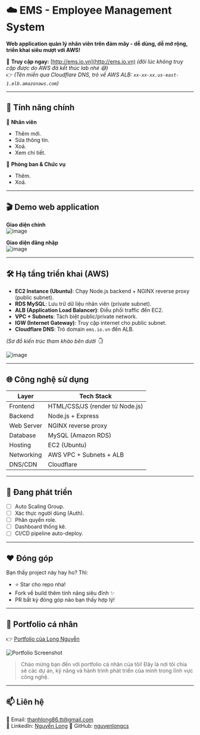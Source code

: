 # ☁️ EMS - Employee Management System

**Web application quản lý nhân viên trên đám mây - dễ dùng, dễ mở rộng, triển khai siêu mượt với AWS!**

🔗 **Truy cập ngay:** [http://ems.io.vn](http://ems.io.vn) *(đôi lúc không truy cập được do AWS đã kết thúc lab nhé 😅)*  
👉 *(Tên miền qua Cloudflare DNS, trỏ về AWS ALB: `xx-xx-xx.us-east-1.elb.amazonaws.com`)*

---

## 🚀 Tính năng chính

👤 **Nhân viên**
- Thêm mới.
- Sửa thông tin.
- Xoá.
- Xem chi tiết.

🏢 **Phòng ban & Chức vụ**
- Thêm.
- Xoá.

---

## 🎬 Demo web application

**Giao diện chính**  
![image](https://github.com/user-attachments/assets/d233d605-285e-4a47-a5c1-01d9395e5a78)

**Giao diện đăng nhập**  
![image](https://github.com/user-attachments/assets/3d8f21da-cea2-4fa7-b89a-e002e740c826)

---

## 🛠️ Hạ tầng triển khai (AWS)

- **EC2 Instance (Ubuntu)**: Chạy Node.js backend + NGINX reverse proxy (public subnet).
- **RDS MySQL**: Lưu trữ dữ liệu nhân viên (private subnet).
- **ALB (Application Load Balancer)**: Điều phối traffic đến EC2.
- **VPC + Subnets**: Tách biệt public/private network.
- **IGW (Internet Gateway)**: Truy cập internet cho public subnet.
- **Cloudflare DNS**: Trỏ domain `ems.io.vn` đến ALB.

*(Sơ đồ kiến trúc tham khảo bên dưới 👇)*

![image](https://github.com/user-attachments/assets/a222ecde-f9d2-4395-b811-31355c332f23)

---

## 🌐 Công nghệ sử dụng

| Layer         | Tech Stack               |
|---------------|--------------------------|
| Frontend      | HTML/CSS/JS (render từ Node.js) |
| Backend       | Node.js + Express        |
| Web Server    | NGINX reverse proxy      |
| Database      | MySQL (Amazon RDS)       |
| Hosting       | EC2 (Ubuntu)             |
| Networking    | AWS VPC + Subnets + ALB  |
| DNS/CDN       | Cloudflare               |

---

## 🚧 Đang phát triển

- [ ] Auto Scaling Group.
- [ ] Xác thực người dùng (Auth).
- [ ] Phân quyền role.
- [ ] Dashboard thống kê.
- [ ] CI/CD pipeline auto-deploy.

---

## ❤️ Đóng góp

Bạn thấy project này hay ho? Thì:
- ⭐ Star cho repo nha!
- Fork về build thêm tính năng siêu đỉnh ✨
- PR bất kỳ đóng góp nào bạn thấy hợp lý!

---

## 🧳 Portfolio cá nhân

👉 [Portfolio của Long Nguyễn](https://nguyenlongcs.github.io/portfolio.github.io/)

![Portfolio Screenshot](https://github.com/user-attachments/assets/9a8f56b2-598c-4a4e-97bb-91a56f0d88f3)

> Chào mừng bạn đến với portfolio cá nhân của tôi! Đây là nơi tôi chia sẻ các dự án, kỹ năng và hành trình phát triển của mình trong lĩnh vực công nghệ.

---

## 📫 Liên hệ

📧 Email: thanhlong86.tt@gmail.com  
💼 LinkedIn: [Nguyễn Long](https://www.linkedin.com/in/long-nguy%E1%BB%85n-263b4a269/)
🐙 GitHub: [nguyenlongcs](https://github.com/nguyenlongcs)
